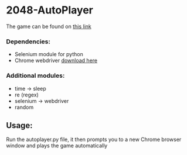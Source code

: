 # 2048-AutoPlayer

The game can be found on [this link](https://play2048.co/)

### Dependencies:
* Selenium module for python
* Chrome webdriver [download here](https://chromedriver.chromium.org/downloads)

### Additional modules:

* time -> sleep
* re (regex)
* selenium -> webdriver
* random


## Usage:

Run the autoplayer.py file, it then prompts you to a new Chrome browser window and plays the game automatically
